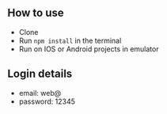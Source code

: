 
## How to use
- Clone
- Run `npm install` in the terminal
- Run on IOS or Android projects in emulator

## Login details
- email: web@
- password: 12345
